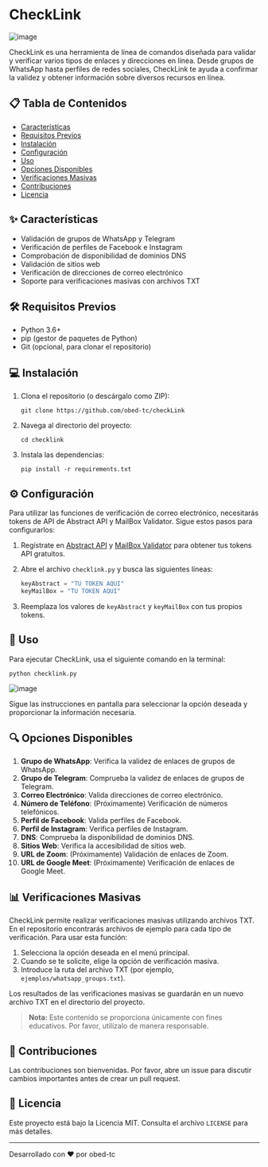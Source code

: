 # CheckLink

![image](https://github.com/user-attachments/assets/ca003027-8aa1-468b-86d6-2a57f9bde43c)

CheckLink es una herramienta de línea de comandos diseñada para validar y verificar varios tipos de enlaces y direcciones en línea. Desde grupos de WhatsApp hasta perfiles de redes sociales, CheckLink te ayuda a confirmar la validez y obtener información sobre diversos recursos en línea.

## 📋 Tabla de Contenidos

- [Características](#características)
- [Requisitos Previos](#requisitos-previos)
- [Instalación](#instalación)
- [Configuración](#configuración)
- [Uso](#uso)
- [Opciones Disponibles](#opciones-disponibles)
- [Verificaciones Masivas](#verificaciones-masivas)
- [Contribuciones](#contribuciones)
- [Licencia](#licencia)

## ✨ Características

- Validación de grupos de WhatsApp y Telegram
- Verificación de perfiles de Facebook e Instagram
- Comprobación de disponibilidad de dominios DNS
- Validación de sitios web
- Verificación de direcciones de correo electrónico
- Soporte para verificaciones masivas con archivos TXT

## 🛠 Requisitos Previos

- Python 3.6+
- pip (gestor de paquetes de Python)
- Git (opcional, para clonar el repositorio)

## 💻 Instalación

1. Clona el repositorio (o descárgalo como ZIP):
   ```
   git clone https://github.com/obed-tc/checkLink
   ```

2. Navega al directorio del proyecto:
   ```
   cd checklink
   ```

3. Instala las dependencias:
   ```
   pip install -r requirements.txt
   ```

## ⚙️ Configuración

Para utilizar las funciones de verificación de correo electrónico, necesitarás tokens de API de Abstract API y MailBox Validator. Sigue estos pasos para configurarlos:

1. Regístrate en [Abstract API](https://www.abstractapi.com/) y [MailBox Validator](https://www.mailboxvalidator.com/) para obtener tus tokens API gratuitos.

2. Abre el archivo `checklink.py` y busca las siguientes líneas:

   ```python
   keyAbstract = "TU TOKEN AQUI"
   keyMailBox = "TU TOKEN AQUI"
   ```

3. Reemplaza los valores de `keyAbstract` y `keyMailBox` con tus propios tokens.

## 🚀 Uso

Para ejecutar CheckLink, usa el siguiente comando en la terminal:

```
python checklink.py
```

![image](https://github.com/user-attachments/assets/42ffc5cd-d065-45d0-a79a-df4489e65ce1)


Sigue las instrucciones en pantalla para seleccionar la opción deseada y proporcionar la información necesaria.

## 🔍 Opciones Disponibles

1. **Grupo de WhatsApp**: Verifica la validez de enlaces de grupos de WhatsApp.
2. **Grupo de Telegram**: Comprueba la validez de enlaces de grupos de Telegram.
3. **Correo Electrónico**: Valida direcciones de correo electrónico.
4. **Número de Teléfono**: (Próximamente) Verificación de números telefónicos.
5. **Perfil de Facebook**: Valida perfiles de Facebook.
6. **Perfil de Instagram**: Verifica perfiles de Instagram.
7. **DNS**: Comprueba la disponibilidad de dominios DNS.
8. **Sitios Web**: Verifica la accesibilidad de sitios web.
9. **URL de Zoom**: (Próximamente) Validación de enlaces de Zoom.
10. **URL de Google Meet**: (Próximamente) Verificación de enlaces de Google Meet.

## 📊 Verificaciones Masivas

CheckLink permite realizar verificaciones masivas utilizando archivos TXT. En el repositorio encontrarás archivos de ejemplo para cada tipo de verificación. Para usar esta función:

1. Selecciona la opción deseada en el menú principal.
2. Cuando se te solicite, elige la opción de verificación masiva.
3. Introduce la ruta del archivo TXT (por ejemplo, `ejemplos/whatsapp_groups.txt`).

Los resultados de las verificaciones masivas se guardarán en un nuevo archivo TXT en el directorio del proyecto.
> **Nota:** Este contenido se proporciona únicamente con fines educativos. Por favor, utilízalo de manera responsable.


## 🤝 Contribuciones

Las contribuciones son bienvenidas. Por favor, abre un issue para discutir cambios importantes antes de crear un pull request.

## 📄 Licencia

Este proyecto está bajo la Licencia MIT. Consulta el archivo `LICENSE` para más detalles.

---

Desarrollado con ❤️ por obed-tc
